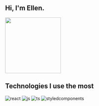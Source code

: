 ## Hi, I'm Ellen.

<img height="180em" src="https://github-readme-stats.vercel.app/api/top-langs/?username=ellenassis&layout=compact&langs_count=7&theme=omni"/>


## Technologies I use the most

<div style="display: inline_block">
  <img align="center" alt="react" src="https://img.shields.io/badge/React-19cffe?style=for-the-badge&logo=react&logoColor=white" />
  <img align="center" alt="js" src="https://img.shields.io/badge/JavaScript-F7DF1E?style=for-the-badge&logo=javascript&logoColor=black" />
  <img align="center" alt="ts" src="https://img.shields.io/badge/TypeScript-007ACC?style=for-the-badge&logo=typescript&logoColor=white" />
  <img align="center" alt="styledcomponents" src="https://img.shields.io/badge/Styled%20Components-da7c84?style=for-the-badge&logo=styledcomponents&logoColor=white" />
</div><br/>
